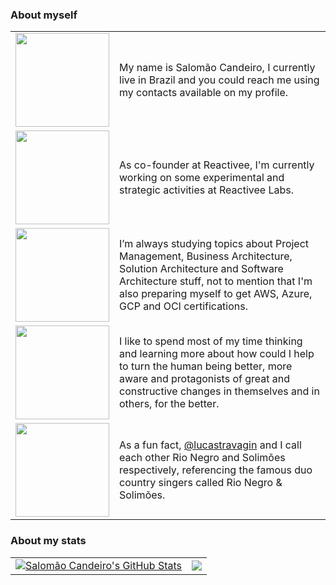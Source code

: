 ### About myself

<table>
  <tr>
    <td>
      <img align="center" src="https://user-images.githubusercontent.com/6067306/200113724-d956808b-5ba2-4a0e-9786-559984ddeb06.gif" width="150" />
    </td>
    <td align="left" width="95%">
      My name is Salomão Candeiro, I currently live in Brazil and you could reach me using my contacts available on my profile.
    </td>
  </tr>
  <tr>
    <td>
      <img align="center" src="https://user-images.githubusercontent.com/6067306/200111808-9c3d4831-dc96-4b92-b6aa-ca4c6c8069d0.gif" width="150" />
    </td>
    <td align="left" width="95%">
      As co-founder at Reactivee, I'm currently working on some experimental and strategic activities at Reactivee Labs.
    </td>
  </tr>
  <tr>
    <td>
      <img align="center" src="https://user-images.githubusercontent.com/6067306/200113845-25d2831c-ab0f-4da1-bed5-b1d53d957262.gif" width="150" />
    </td>
    <td align="left" width="95%">
      I’m always studying topics about Project Management, Business Architecture, Solution Architecture and Software Architecture stuff, not to mention that I'm also preparing myself to get AWS, Azure, GCP and OCI certifications.
    </td>
  </tr>
    <td>
      <img align="center" src="https://user-images.githubusercontent.com/6067306/200113449-9b851996-98fe-43bf-8fc6-13553624c6a5.gif" width="150" />
    </td>
    <td align="left" width="95%">
      I like to spend most of my time thinking and learning more about how could I help to turn the human being better, more aware and protagonists of great and constructive changes in themselves and in others, for the better.
    </td>
  </tr>
  <tr>
    <td>
      <img align="center" src="https://user-images.githubusercontent.com/6067306/200113919-cc30a250-b237-4686-91be-3ed992ac034b.gif" width="150" />
    </td>
    <td align="left" width="95%">
      As a fun fact, <a href="https://github.com/lucastravagin" target="blank">@lucastravagin</a> and I call each other Rio Negro and Solimões respectively, referencing the famous duo country singers called Rio Negro & Solimões.
    </td>
  </tr>
</table>

### About my stats

<table>
  <tr>
    <td>
      <a href="https://github.com/scandeiro/github-readme-stats">
        <img align="center" src="https://github-readme-stats.vercel.app/api?username=scandeiro&show_icons=true&include_all_commits=true&theme=buefy&hide_border=true"           alt="Salomão Candeiro's GitHub Stats" />
      </a>
    </td>
    <td>
      <a href="https://github.com/scandeiro/github-readme-stats">
        <img align="center" src="https://github-readme-stats.vercel.app/api/top-langs/?username=scandeiro&layout=compact&theme=buefy&hide_border=true" />
      </a>
    </td>
  </tr>
</table>
